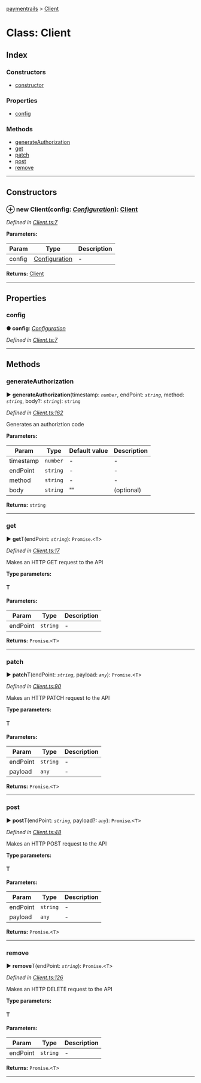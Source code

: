 [paymentrails](../README.md) > [Client](../classes/client.md)



# Class: Client

## Index

### Constructors

* [constructor](client.md#constructor)


### Properties

* [config](client.md#config)


### Methods

* [generateAuthorization](client.md#generateauthorization)
* [get](client.md#get)
* [patch](client.md#patch)
* [post](client.md#post)
* [remove](client.md#remove)



---
## Constructors
<a id="constructor"></a>


### ⊕ **new Client**(config: *[Configuration](configuration.md)*): [Client](client.md)


*Defined in [Client.ts:7](https://github.com/PaymentRails/javascript-sdk/blob/9b4ee77/lib/Client.ts#L7)*



**Parameters:**

| Param | Type | Description |
| ------ | ------ | ------ |
| config | [Configuration](configuration.md)   |  - |





**Returns:** [Client](client.md)

---


## Properties
<a id="config"></a>

###  config

**●  config**:  *[Configuration](configuration.md)* 

*Defined in [Client.ts:7](https://github.com/PaymentRails/javascript-sdk/blob/9b4ee77/lib/Client.ts#L7)*





___


## Methods
<a id="generateauthorization"></a>

###  generateAuthorization

► **generateAuthorization**(timestamp: *`number`*, endPoint: *`string`*, method: *`string`*, body?: *`string`*): `string`



*Defined in [Client.ts:162](https://github.com/PaymentRails/javascript-sdk/blob/9b4ee77/lib/Client.ts#L162)*



Generates an authoriztion code


**Parameters:**

| Param | Type | Default value | Description |
| ------ | ------ | ------ | ------ |
| timestamp | `number`  | - |   - |
| endPoint | `string`  | - |   - |
| method | `string`  | - |   - |
| body | `string`  | &quot;&quot; |   (optional) |





**Returns:** `string`





___

<a id="get"></a>

###  get

► **get**T(endPoint: *`string`*): `Promise`.<`T`>



*Defined in [Client.ts:17](https://github.com/PaymentRails/javascript-sdk/blob/9b4ee77/lib/Client.ts#L17)*



Makes an HTTP GET request to the API


**Type parameters:**

#### T 
**Parameters:**

| Param | Type | Description |
| ------ | ------ | ------ |
| endPoint | `string`   |  - |





**Returns:** `Promise`.<`T`>





___

<a id="patch"></a>

###  patch

► **patch**T(endPoint: *`string`*, payload: *`any`*): `Promise`.<`T`>



*Defined in [Client.ts:90](https://github.com/PaymentRails/javascript-sdk/blob/9b4ee77/lib/Client.ts#L90)*



Makes an HTTP PATCH request to the API


**Type parameters:**

#### T 
**Parameters:**

| Param | Type | Description |
| ------ | ------ | ------ |
| endPoint | `string`   |  - |
| payload | `any`   |  - |





**Returns:** `Promise`.<`T`>





___

<a id="post"></a>

###  post

► **post**T(endPoint: *`string`*, payload?: *`any`*): `Promise`.<`T`>



*Defined in [Client.ts:48](https://github.com/PaymentRails/javascript-sdk/blob/9b4ee77/lib/Client.ts#L48)*



Makes an HTTP POST request to the API


**Type parameters:**

#### T 
**Parameters:**

| Param | Type | Description |
| ------ | ------ | ------ |
| endPoint | `string`   |  - |
| payload | `any`   |  - |





**Returns:** `Promise`.<`T`>





___

<a id="remove"></a>

###  remove

► **remove**T(endPoint: *`string`*): `Promise`.<`T`>



*Defined in [Client.ts:126](https://github.com/PaymentRails/javascript-sdk/blob/9b4ee77/lib/Client.ts#L126)*



Makes an HTTP DELETE request to the API


**Type parameters:**

#### T 
**Parameters:**

| Param | Type | Description |
| ------ | ------ | ------ |
| endPoint | `string`   |  - |





**Returns:** `Promise`.<`T`>





___


